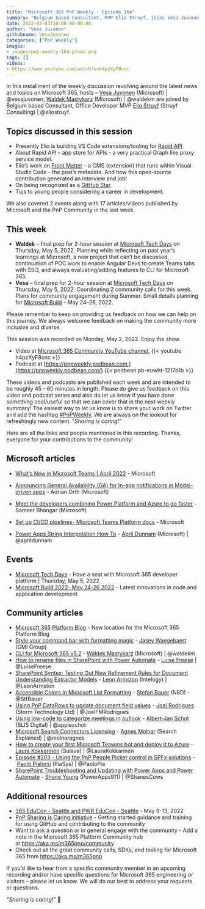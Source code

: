 ```yaml
---
title: "Microsoft 365 PnP Weekly - Episode 164"
summary: "Belgium based Consultant, MVP Elio Struyf, joins Vesa Juvonen and Waldek Mastykarz to discuss Elio’s work building VS Code extensions/tooling for Rapid API, his open-source Front Matter extension, recognition as a GitHub Star, and 17 articles/videos from Microsoft and Community."
date: 2022-05-03T10:00:00-00:00
author: "Vesa Juvonen"
githubname: VesaJuvonen
categories: ["PnP Weekly"]
images:
- images/pnp-weekly-164-promo.png
tags: []
videos:
- https://www.youtube.com/watch?v=h4pzXyF8cnc
---
```


In this installment of the weekly discussion revolving around the latest news
and topics on Microsoft 365, hosts – [Vesa
Juvonen](http://twitter.com/vesajuvonen) (Microsoft) \| @vesajuvonen, [Waldek
Mastykarz](http://twitter.com/waldekm) (Microsoft) \| @waldekm are joined by
Belgium based Consultant, Office Developer MVP [Elio
Struyf](https://twitter.com/eliostruyf) (Struyf Consulting) \| @eliostruyf.

## Topics discussed in this session

* Presently Elio is building VS Code extensions/tooling for [Rapid
    API](https://rapidapi.com/)
* About Rapid API – app store for APIs - a very practical Graph like proxy
    service model.
* Elio’s work on [Front
    Matter](https://www.eliostruyf.com/features-benefits-front-matter-cms/) - a
    CMS (extension) that runs within Visual Studio Code - the post’s metadata.
    And how this open-source contribution generated an interview and job!
* On being recognized as a [GitHub Star](https://stars.github.com/).
* Tips to young people considering a career in development.

We also covered 2 events along with 17 articles/videos published by Microsoft and the PnP Community in the last week.  

## This week

* **Waldek** – final prep for 2-hour session at [Microsoft Tech
    Days](https://aka.ms/techdays/m365) on Thursday, May 5, 2022. Planning while
    reflecting on past year’s learnings at Microsoft, a new project that can’t
    be discussed, continuation of POC work to enable Angular Devs to create
    Teams tabs with SSO, and always evaluating/adding features to CLI for
    Microsoft 365.
* **Vesa** – final prep for 2-hour session at [Microsoft Tech
    Days](https://aka.ms/techdays/m365) on Thursday, May 5, 2022. Coordinating 2
    community calls for this week. Plans for community engagement during Summer.
    Small details planning for [Microsoft Build](https://mybuild.microsoft.com/)
    – May 24–26, 2022.

Please remember to keep on providing us feedback on how we can help on this journey. We always welcome feedback on making the community more inclusive and diverse.

This session was recorded on Monday, May 2, 2022. Enjoy the show.  

*   Video at [Microsoft 365 Community YouTube channel.](https://aka.ms/m365pnp-videos)
    {{< youtube h4pzXyF8cnc >}}
*   Podcast at [https://pnpweekly.podbean.com.](https://pnpweekly.podbean.com/) 
    {{< podbean pb-euwht-1217b1b >}}

These videos and podcasts are published each week and are intended to be roughly 45 - 60 minutes in length.  Please do give us feedback on this video and podcast series and also do let us know if you have done something cool/useful so that we can cover that in the next weekly summary! The easiest way to let us know is to share your work on Twitter and add the hashtag [#PnPWeekly](https://twitter.com/search?q=%23pnpweekly). We are always on the lookout for refreshingly new content. “_Sharing is caring!”_ 

Here are all the links and people mentioned in this recording. Thanks, everyone for your contributions to the community!

## Microsoft articles

* [What’s New in Microsoft Teams | April 2022](https://techcommunity.microsoft.com/t5/microsoft-teams-blog/what-s-new-in-microsoft-teams-april-2022/ba-p/3297881#power) - Microsoft

* [Announcing General Availability (GA) for In-app notifications in Model-driven apps](https://powerapps.microsoft.com/en-us/blog/announcing-general-availability-ga-for-in-app-notifications-in-model-driven-apps/) - Adrian Orth (Microsoft)
* [Meet the developers combining Power Platform and Azure to go faster](https://powerapps.microsoft.com/en-us/blog/meet-the-developers-combining-power-platform-and-azure-to-go-faster/) - Sameer Bhangar (Microsoft)
* [Set up CI/CD pipelines- Microsoft Teams Platform docs](https://docs.microsoft.com/en-us/microsoftteams/platform/toolkit/use-cicd-template?referrer=whats.new.rssfeed) - Microsoft
* [Power Apps String Interpolation How To](https://www.youtube.com/watch?v=33aiMrmelOI) - [April Dunnam](https://twitter.com/aprildunnam) (Microsoft) | @aprildunnam


## Events

* [Microsoft Tech Days](https://devblogs.microsoft.com/microsoft365dev/get-inspired-with-microsoft-365-apps-at-microsoft-tech-days/) - Have a seat with Microsoft 365 developer platform | Thursday, May 5, 2022
* [Microsoft Build 2022- May 24-26 2022](https://mybuild.microsoft.com) - Latest innovations in code and application development


## Community articles

* [Microsoft 365 Platform Blog](https://pnp.github.io/blog/) - New location for the Microsoft 365 Platform Blog
* [Style your command bar with formatting magic](https://pnp.github.io/blog/post/style-command-bar-with-formatting-magic/) - [Jasey Waegebaert](https://github.com/jwaegebaert/) (GMI Group)
* [CLI for Microsoft 365 v5.2](https://pnp.github.io/blog/cli-for-microsoft-365/cli-for-microsoft-365-v5-2/) - [Waldek Mastykarz](https://twitter.com/waldekm) (Microsoft) | @waldekm
* [How to rename files in SharePoint with Power Automate](https://pnp.github.io/blog/post/how-to-rename-files-in-sharepoint-with-power-automate/) - [Luise Freese](https://twitter.com/LuiseFreese) | @LuiseFreese
* [SharePoint Syntex: Testing Out New Refinement Rules for Document Understanding Extractor Models](https://www.leonarmston.com/2022/04/sharepoint-syntex-testing-out-new-refinement-rules-for-document-understanding-extractor-models/) - [Leon Armston](https://twitter.com/LeonArmston) (Intelogy) | @LeonArmston
* [Accessible Colors in Microsoft List Formatting](https://n8d.at/accessible-colors-in-microsoft-list-formatting) - [Stefan Bauer](https://twitter.com/StfBauer) (N8D) - @StfBauer
* [Using PnP DataRows to update document field values](https://www.m365-dev.com/2022/04/27/using-pnp-datarows-to-update-document-field-values/) - [Joel Rodrigues](https://twitter.com/JoelFMRodrigues) (Storm Technology Ltd) | @JoelFMRodrigues
* [Using low-code to categorize meetings in outlook](https://www.cloudappie.nl/lowcode-categorize-meetings-outlook/) - [Albert-Jan Schot](https://twitter.com/appieschot) (BLIS Digital) | @appieschot
* [Microsoft Search Connectors Licensing](https://searchexplained.com/microsoft-search-connectors-licensing/) - [Agnes Molnar](https://twitter.com/molnaragnes) (Search Explained) | @molnaragnes
* [How to create your first Microsoft Teawms bot and deploy it to Azure](https://laurakokkarinen.com/how-to-create-your-first-teams-bot-and-deploy-it-to-azure/) - [Laura Kokkarinen](https://twitter.com/LauraKokkarinen) (Sulava) | @LauraKokkarinen
* [Episode #203 - Using the PnP People Picker control in SPFx solutions](https://www.youtube.com/watch?v=fFCw4u9ywXc) - [Paolo Pialorsi](https://twitter.com/PaoloPia) (PiaSys) | @PaoloPia
* [SharePoint Troubleshooting and Updating with Power Apps and Power Automate](https://www.youtube.com/watch?v=Yx2mQQZ6z6E) - [Shane Young](https://twitter.com/ShanesCows) (PowerApps911) | @ShanesCows


## Additional resources

* [365 EduCon - Seattle and PWR EduCon - Seattle](https://techcommunity.microsoft.com/t5/microsoft-sharepoint-blog/two-conferences-in-one-365-educon-amp-pwr-educon-seattle-wa/ba-p/3285243) - May 9-13, 2022
* [PnP Sharing is Caring initiative](https://aka.ms/sharing-is-caring) - Getting started guidance and training for using GitHub and contributing to the community
* Want to ask a question or in general engage with the community - Add a note in the Microsoft 365 Platform Community hub at <https://aka.ms/m365pnp/community>
* Check out all the great community calls, SDKs, and tooling for Microsoft 365 from <https://aka.ms/m365pnp>

If you’d like to hear from a specific community member in an upcoming recording and/or have specific questions for Microsoft 365 engineering or visitors – please let us know. We will do our best to address your requests or questions.

_"Sharing is caring!"_ 🧡
